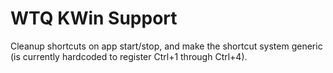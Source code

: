 # WTQ KWin Support
Cleanup shortcuts on app start/stop, and make the shortcut system generic (is currently hardcoded to register Ctrl+1 through Ctrl+4).
